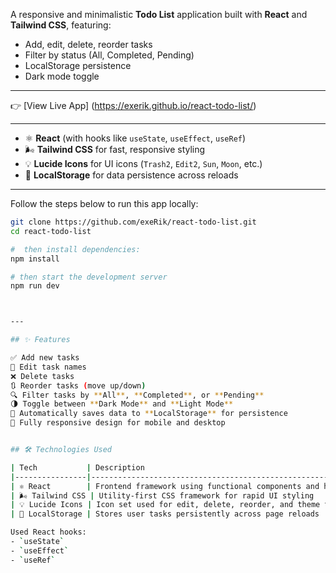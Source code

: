 <!-- # 📝 React Todo List App -->

A responsive and minimalistic **Todo List** application built with **React** and **Tailwind CSS**, featuring:

- Add, edit, delete, reorder tasks
- Filter by status (All, Completed, Pending)
- LocalStorage persistence
- Dark mode toggle

---

<!-- ## 🚀 Live Demo -->

👉 [View Live App]
(https://exerik.github.io/react-todo-list/)


---

<!-- ## 🛠️ Technologies Used -->

- ⚛️ **React** (with hooks like `useState`, `useEffect`, `useRef`)
- 🌬️ **Tailwind CSS** for fast, responsive styling
- 💡 **Lucide Icons** for UI icons (`Trash2`, `Edit2`, `Sun`, `Moon`, etc.)
- 🧠 **LocalStorage** for data persistence across reloads

---

<!-- ## ⚙️ Setup Instructions -->

Follow the steps below to run this app locally:

<!-- ### 1. Clone the Repository -->

```bash
git clone https://github.com/exeRik/react-todo-list.git
cd react-todo-list

#  then install dependencies:
npm install

# then start the development server 
npm run dev



---

## ✨ Features

✅ Add new tasks  
📝 Edit task names  
❌ Delete tasks  
🔃 Reorder tasks (move up/down)  
🔍 Filter tasks by **All**, **Completed**, or **Pending**  
🌗 Toggle between **Dark Mode** and **Light Mode**  
💾 Automatically saves data to **LocalStorage** for persistence  
📱 Fully responsive design for mobile and desktop


## 🛠️ Technologies Used

| Tech           | Description                                                   |
|----------------|---------------------------------------------------------------|
| ⚛️ React        | Frontend framework using functional components and hooks      |
| 🌬️ Tailwind CSS | Utility-first CSS framework for rapid UI styling             |
| 💡 Lucide Icons | Icon set used for edit, delete, reorder, and theme toggle UI |
| 💾 LocalStorage | Stores user tasks persistently across page reloads           |

Used React hooks:
- `useState`
- `useEffect`
- `useRef`



